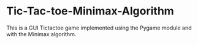 # Tic-Tac-toe-Minimax-Algorithm
This is a GUI Tictactoe game implemented using the Pygame module and with the Minimax algorithm. 
